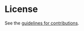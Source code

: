 # License

See the
[guidelines for contributions](https://github.com/eckelcu/internet-drafts/blob/main/CONTRIBUTING.md).
